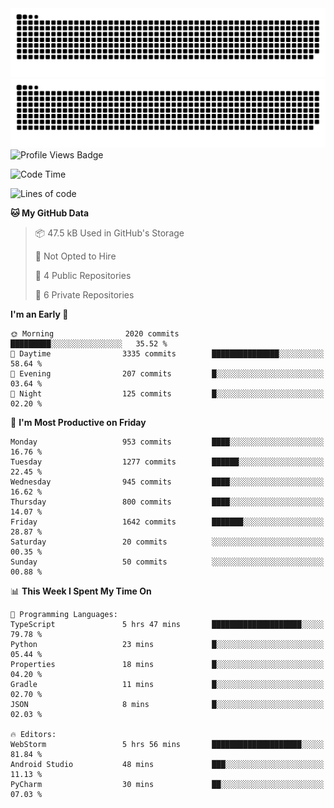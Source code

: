 <img src="https://github.com/nielsbaggerman/nielsbaggerman/blob/output/github-contribution-grid-snake.svg#gh-light-mode-only" alt="GitHub Snake Light">
<img src="https://github.com/nielsbaggerman/nielsbaggerman/blob/output/github-contribution-grid-snake-dark.svg#gh-dark-mode-only" alt="GitHub Snake Dark">
<img src="https://komarev.com/ghpvc/?username=nielsbaggerman&amp;label=Profile+Views" alt="Profile Views Badge" />

<!--START_SECTION:waka-->
![Code Time](http://img.shields.io/badge/Code%20Time-2%2C240%20hrs%2048%20mins-blue)

![Lines of code](https://img.shields.io/badge/From%20Hello%20World%20I%27ve%20Written-7.8%20million%20lines%20of%20code-blue)

**🐱 My GitHub Data** 

> 📦 47.5 kB Used in GitHub's Storage 
 > 
> 🚫 Not Opted to Hire
 > 
> 📜 4 Public Repositories 
 > 
> 🔑 6 Private Repositories 
 > 
**I'm an Early 🐤** 

```text
🌞 Morning                2020 commits        █████████░░░░░░░░░░░░░░░░   35.52 % 
🌆 Daytime                3335 commits        ███████████████░░░░░░░░░░   58.64 % 
🌃 Evening                207 commits         █░░░░░░░░░░░░░░░░░░░░░░░░   03.64 % 
🌙 Night                  125 commits         █░░░░░░░░░░░░░░░░░░░░░░░░   02.20 % 
```
📅 **I'm Most Productive on Friday** 

```text
Monday                   953 commits         ████░░░░░░░░░░░░░░░░░░░░░   16.76 % 
Tuesday                  1277 commits        ██████░░░░░░░░░░░░░░░░░░░   22.45 % 
Wednesday                945 commits         ████░░░░░░░░░░░░░░░░░░░░░   16.62 % 
Thursday                 800 commits         ████░░░░░░░░░░░░░░░░░░░░░   14.07 % 
Friday                   1642 commits        ███████░░░░░░░░░░░░░░░░░░   28.87 % 
Saturday                 20 commits          ░░░░░░░░░░░░░░░░░░░░░░░░░   00.35 % 
Sunday                   50 commits          ░░░░░░░░░░░░░░░░░░░░░░░░░   00.88 % 
```


📊 **This Week I Spent My Time On** 

```text
💬 Programming Languages: 
TypeScript               5 hrs 47 mins       ████████████████████░░░░░   79.78 % 
Python                   23 mins             █░░░░░░░░░░░░░░░░░░░░░░░░   05.44 % 
Properties               18 mins             █░░░░░░░░░░░░░░░░░░░░░░░░   04.20 % 
Gradle                   11 mins             █░░░░░░░░░░░░░░░░░░░░░░░░   02.70 % 
JSON                     8 mins              █░░░░░░░░░░░░░░░░░░░░░░░░   02.03 % 

🔥 Editors: 
WebStorm                 5 hrs 56 mins       ████████████████████░░░░░   81.84 % 
Android Studio           48 mins             ███░░░░░░░░░░░░░░░░░░░░░░   11.13 % 
PyCharm                  30 mins             ██░░░░░░░░░░░░░░░░░░░░░░░   07.03 % 
```


<!--END_SECTION:waka-->

